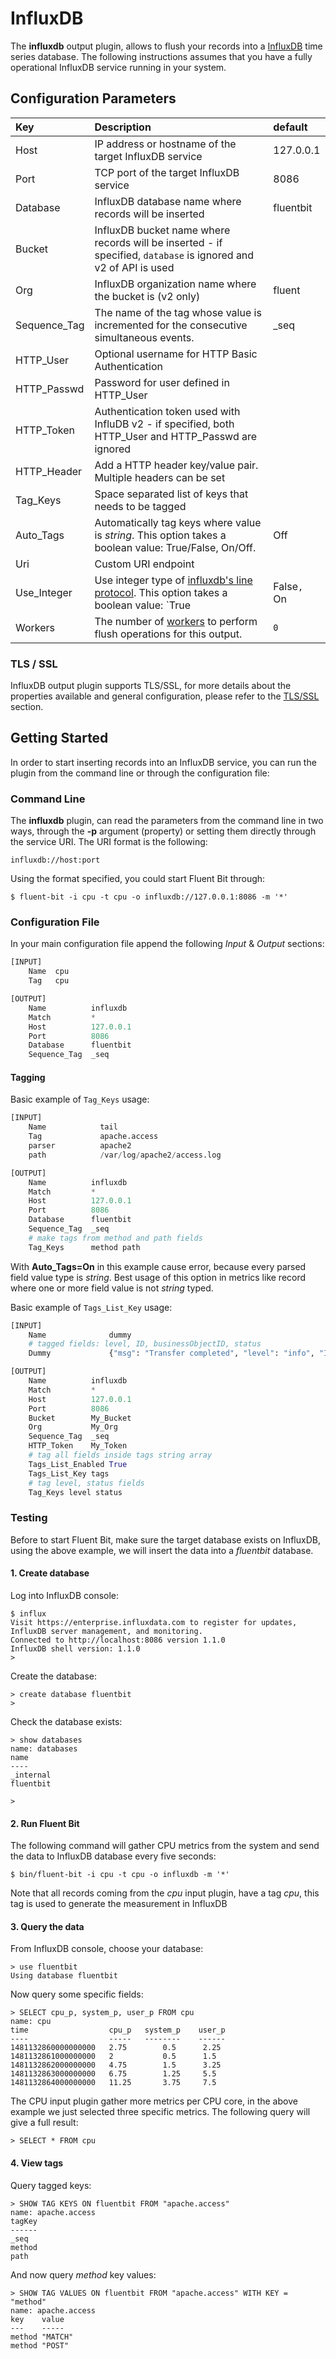# InfluxDB

The **influxdb** output plugin, allows to flush your records into a [InfluxDB](https://www.influxdata.com/time-series-platform/influxdb/) time series database. The following instructions assumes that you have a fully operational InfluxDB service running in your system.

## Configuration Parameters

| Key | Description | default |
| :--- | :--- | :--- |
| Host | IP address or hostname of the target InfluxDB service | 127.0.0.1 |
| Port | TCP port of the target InfluxDB service | 8086 |
| Database | InfluxDB database name where records will be inserted | fluentbit |
| Bucket | InfluxDB bucket name where records will be inserted - if specified, `database` is ignored and v2 of API is used |  |
| Org | InfluxDB organization name where the bucket is \(v2 only\) | fluent |
| Sequence\_Tag | The name of the tag whose value is incremented for the consecutive simultaneous events. | \_seq |
| HTTP\_User | Optional username for HTTP Basic Authentication |  |
| HTTP\_Passwd | Password for user defined in HTTP\_User |  |
| HTTP\_Token | Authentication token used with InfluDB v2 - if specified, both HTTP\_User and HTTP\_Passwd are ignored |  |
| HTTP\_Header | Add a HTTP header key/value pair. Multiple headers can be set | |
| Tag\_Keys | Space separated list of keys that needs to be tagged |  |
| Auto\_Tags | Automatically tag keys where value is _string_. This option takes a boolean value: True/False, On/Off. | Off |
| Uri | Custom URI endpoint | |
| Use\_Integer | Use integer type of [influxdb's line protocol](https://docs.influxdata.com/influxdb/v1/write_protocols/line_protocol_reference/). This option takes a boolean value: `True|False`, `On|Off`. | `Off` |
| Workers | The number of [workers](../../administration/multithreading.md#outputs) to perform flush operations for this output. | `0` |

### TLS / SSL

InfluxDB output plugin supports TLS/SSL, for more details about the properties available and general configuration, please refer to the [TLS/SSL](../../administration/transport-security.md) section.

## Getting Started

In order to start inserting records into an InfluxDB service, you can run the plugin from the command line or through the configuration file:

### Command Line

The **influxdb** plugin, can read the parameters from the command line in two ways, through the **-p** argument \(property\) or setting them directly through the service URI. The URI format is the following:

```text
influxdb://host:port
```

Using the format specified, you could start Fluent Bit through:

```text
$ fluent-bit -i cpu -t cpu -o influxdb://127.0.0.1:8086 -m '*'
```

### Configuration File

In your main configuration file append the following _Input_ & _Output_ sections:

```python
[INPUT]
    Name  cpu
    Tag   cpu

[OUTPUT]
    Name          influxdb
    Match         *
    Host          127.0.0.1
    Port          8086
    Database      fluentbit
    Sequence_Tag  _seq
```

#### Tagging

Basic example of `Tag_Keys` usage:

```python
[INPUT]
    Name            tail
    Tag             apache.access
    parser          apache2
    path            /var/log/apache2/access.log

[OUTPUT]
    Name          influxdb
    Match         *
    Host          127.0.0.1
    Port          8086
    Database      fluentbit
    Sequence_Tag  _seq
    # make tags from method and path fields
    Tag_Keys      method path
```

With **Auto\_Tags=On** in this example cause error, because every parsed field value type is _string_. Best usage of this option in metrics like record where one or more field value is not _string_ typed.

Basic example of `Tags_List_Key` usage:

```python
[INPUT]
    Name              dummy
    # tagged fields: level, ID, businessObjectID, status
    Dummy             {"msg": "Transfer completed", "level": "info", "ID": "1234", "businessObjectID": "qwerty", "status": "OK", "tags": ["ID", "businessObjectID"]}

[OUTPUT]
    Name          influxdb
    Match         *
    Host          127.0.0.1
    Port          8086
    Bucket        My_Bucket
    Org           My_Org
    Sequence_Tag  _seq
    HTTP_Token    My_Token
    # tag all fields inside tags string array
    Tags_List_Enabled True
    Tags_List_Key tags
    # tag level, status fields
    Tag_Keys level status
```

### Testing

Before to start Fluent Bit, make sure the target database exists on InfluxDB, using the above example, we will insert the data into a _fluentbit_ database.

#### 1. Create database

Log into InfluxDB console:

```text
$ influx
Visit https://enterprise.influxdata.com to register for updates, InfluxDB server management, and monitoring.
Connected to http://localhost:8086 version 1.1.0
InfluxDB shell version: 1.1.0
>
```

Create the database:

```text
> create database fluentbit
>
```

Check the database exists:

```text
> show databases
name: databases
name
----
_internal
fluentbit

>
```

#### 2. Run Fluent Bit

The following command will gather CPU metrics from the system and send the data to InfluxDB database every five seconds:

```text
$ bin/fluent-bit -i cpu -t cpu -o influxdb -m '*'
```

Note that all records coming from the _cpu_ input plugin, have a tag _cpu_, this tag is used to generate the measurement in InfluxDB

#### 3. Query the data

From InfluxDB console, choose your database:

```text
> use fluentbit
Using database fluentbit
```

Now query some specific fields:

```text
> SELECT cpu_p, system_p, user_p FROM cpu
name: cpu
time                  cpu_p   system_p    user_p
----                  -----   --------    ------
1481132860000000000   2.75        0.5      2.25
1481132861000000000   2           0.5      1.5
1481132862000000000   4.75        1.5      3.25
1481132863000000000   6.75        1.25     5.5
1481132864000000000   11.25       3.75     7.5
```

The CPU input plugin gather more metrics per CPU core, in the above example we just selected three specific metrics. The following query will give a full result:

```text
> SELECT * FROM cpu
```

#### 4. View tags

Query tagged keys:

```text
> SHOW TAG KEYS ON fluentbit FROM "apache.access"
name: apache.access
tagKey
------
_seq
method
path
```

And now query _method_ key values:

```text
> SHOW TAG VALUES ON fluentbit FROM "apache.access" WITH KEY = "method"
name: apache.access
key    value
---    -----
method "MATCH"
method "POST"
```
